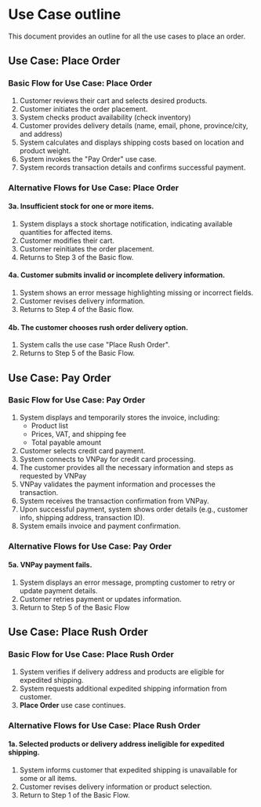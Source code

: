 # Use Case outline

This document provides an outline for all the use cases to place an order.

## Use Case: Place Order

### Basic Flow for Use Case: Place Order

1. Customer reviews their cart and selects desired products.
2. Customer initiates the order placement.
3. System checks product availability (check inventory)
4. Customer provides delivery details (name, email, phone, province/city, and address)
5. System calculates and displays shipping costs based on location and product weight.
6. System invokes the "Pay Order" use case.
7. System records transaction details and confirms successful payment.

### Alternative Flows for Use Case: Place Order

#### 3a. Insufficient stock for one or more items.

1. System displays a stock shortage notification, indicating available quantities for affected items.
2. Customer modifies their cart.
3. Customer reinitiates the order placement.
4. Returns to Step 3 of the Basic flow.

#### 4a. Customer submits invalid or incomplete delivery information.

1. System shows an error message highlighting missing or incorrect fields.
2. Customer revises delivery information.
3. Returns to Step 4 of the Basic flow.

#### 4b. The customer chooses rush order delivery option.

1. System calls the use case "Place Rush Order".
2. Returns to Step 5 of the Basic Flow.

## Use Case: Pay Order

### Basic Flow for Use Case: Pay Order

1. System displays and temporarily stores the invoice, including:
   - Product list
   - Prices, VAT, and shipping fee
   - Total payable amount
2. Customer selects credit card payment.
3. System connects to VNPay for credit card processing.
4. The customer provides all the necessary information and steps as requested by VNPay
5. VNPay validates the payment information and processes the transaction.
6. System receives the transaction confirmation from VNPay.
7. Upon successful payment, system shows order details (e.g., customer info, shipping address, transaction ID).
8. System emails invoice and payment confirmation.

### Alternative Flows for Use Case: Pay Order

#### 5a. VNPay payment fails.

1. System displays an error message, prompting customer to retry or update payment details.
2. Customer retries payment or updates information.
3. Return to Step 5 of the Basic Flow

## Use Case: Place Rush Order

### Basic Flow for Use Case: Place Rush Order

1. System verifies if delivery address and products are eligible for expedited shipping.
2. System requests additional expedited shipping information from customer.
3. **Place Order** use case continues.

### Alternative Flows for Use Case: Place Rush Order

#### 1a. Selected products or delivery address ineligible for expedited shipping.

1. System informs customer that expedited shipping is unavailable for some or all items.
2. Customer revises delivery information or product selection.
3. Return to Step 1 of the Basic Flow.
